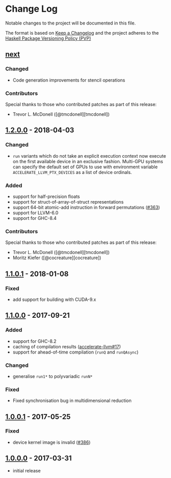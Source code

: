 # Change Log

Notable changes to the project will be documented in this file.

The format is based on [Keep a Changelog](http://keepachangelog.com/) and the
project adheres to the [Haskell Package Versioning
Policy (PVP)](https://pvp.haskell.org)


## [next]
### Changed
 * Code generation improvements for stencil operations

### Contributors

Special thanks to those who contributed patches as part of this release:

 * Trevor L. McDonell ([@tmcdonell][tmcdonell])


## [1.2.0.0] - 2018-04-03
### Changed
 * `run` variants which do not take an explicit execution context now execute on
   the first available device in an exclusive fashion. Multi-GPU systems can
   specify the default set of GPUs to use with environment variable
   `ACCELERATE_LLVM_PTX_DEVICES` as a list of device ordinals.

### Added
 * support for half-precision floats
 * support for struct-of-array-of-struct representations
 * support 64-bit atomic-add instruction in forward permutations ([#363])
 * support for LLVM-6.0
 * support for GHC-8.4

### Contributors

Special thanks to those who contributed patches as part of this release:

 * Trevor L. McDonell ([@tmcdonell][tmcdonell])
 * Moritz Kiefer ([@cocreature][cocreature])


## [1.1.0.1] - 2018-01-08
### Fixed
 * add support for building with CUDA-9.x


## [1.1.0.0] - 2017-09-21
### Added
 * support for GHC-8.2
 * caching of compilation results ([accelerate-llvm#17])
 * support for ahead-of-time compilation (`runQ` and `runQAsync`)

### Changed
 * generalise `run1*` to polyvariadic `runN*`

### Fixed
 * Fixed synchronisation bug in multidimensional reduction


## [1.0.0.1] - 2017-05-25
### Fixed
 * device kernel image is invalid ([#386])


## [1.0.0.0] - 2017-03-31
 * initial release


[next]:                 https://github.com/AccelerateHS/accelerate-llvm/compare/1.2.0.0...HEAD
[1.2.0.0]:              https://github.com/AccelerateHS/accelerate-llvm/compare/1.1.0.1-ptx...1.2.0.0
[1.1.0.1]:              https://github.com/AccelerateHS/accelerate-llvm/compare/1.1.0.0...1.1.0.1-ptx
[1.1.0.0]:              https://github.com/AccelerateHS/accelerate-llvm/compare/1.0.0.0...1.1.0.0
[1.0.0.1]:              https://github.com/AccelerateHS/accelerate-llvm/compare/1.0.0.0...1.0.0.1
[1.0.0.0]:              https://github.com/AccelerateHS/accelerate-llvm/compare/be7f91295f77434b2103c70aa1cabb6a4f2b09a8...1.0.0.0

[#386]:                 https://github.com/AccelerateHS/accelerate/issues/386
[#363]:                 https://github.com/AccelerateHS/accelerate/issues/363

[accelerate-llvm#17]:   https://github.com/AccelerateHS/accelerate-llvm/issues/17

